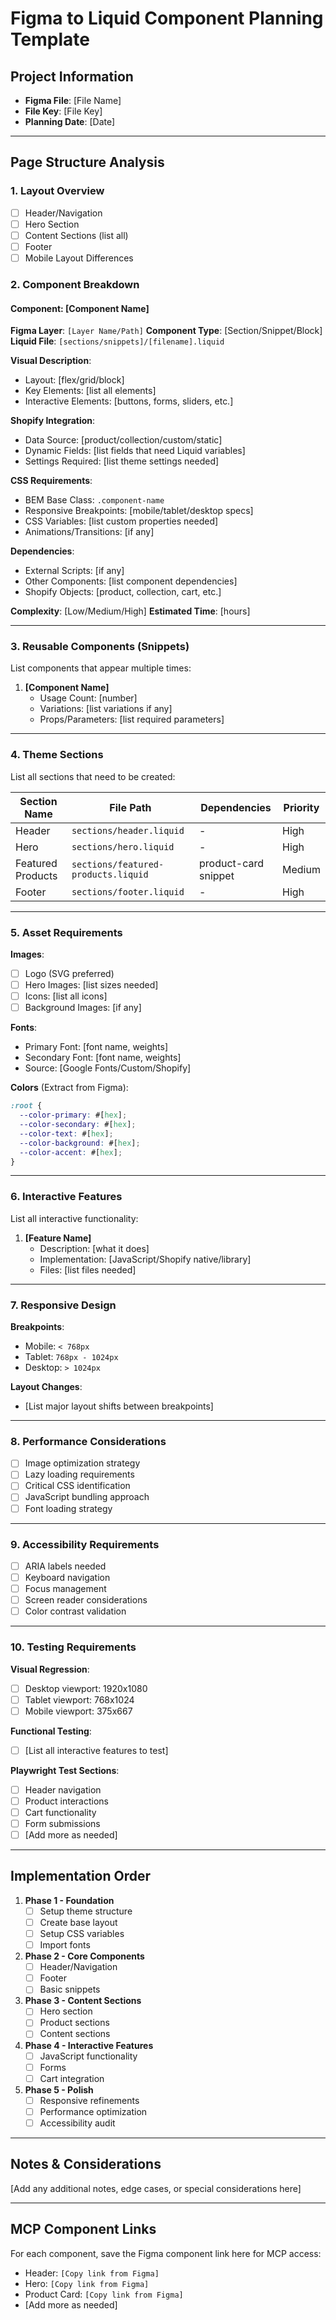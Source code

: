 # Figma to Liquid Component Planning Template

## Project Information
- **Figma File**: [File Name]
- **File Key**: [File Key]
- **Planning Date**: [Date]

---

## Page Structure Analysis

### 1. Layout Overview
- [ ] Header/Navigation
- [ ] Hero Section
- [ ] Content Sections (list all)
- [ ] Footer
- [ ] Mobile Layout Differences

### 2. Component Breakdown

#### Component: [Component Name]
**Figma Layer**: `[Layer Name/Path]`
**Component Type**: [Section/Snippet/Block]
**Liquid File**: `[sections/snippets]/[filename].liquid`

**Visual Description**:
- Layout: [flex/grid/block]
- Key Elements: [list all elements]
- Interactive Elements: [buttons, forms, sliders, etc.]

**Shopify Integration**:
- Data Source: [product/collection/custom/static]
- Dynamic Fields: [list fields that need Liquid variables]
- Settings Required: [list theme settings needed]

**CSS Requirements**:
- BEM Base Class: `.component-name`
- Responsive Breakpoints: [mobile/tablet/desktop specs]
- CSS Variables: [list custom properties needed]
- Animations/Transitions: [if any]

**Dependencies**:
- External Scripts: [if any]
- Other Components: [list component dependencies]
- Shopify Objects: [product, collection, cart, etc.]

**Complexity**: [Low/Medium/High]
**Estimated Time**: [hours]

---

### 3. Reusable Components (Snippets)

List components that appear multiple times:

1. **[Component Name]**
   - Usage Count: [number]
   - Variations: [list variations if any]
   - Props/Parameters: [list required parameters]

---

### 4. Theme Sections

List all sections that need to be created:

| Section Name | File Path | Dependencies | Priority |
|-------------|-----------|--------------|----------|
| Header | `sections/header.liquid` | - | High |
| Hero | `sections/hero.liquid` | - | High |
| Featured Products | `sections/featured-products.liquid` | product-card snippet | Medium |
| Footer | `sections/footer.liquid` | - | High |

---

### 5. Asset Requirements

**Images**:
- [ ] Logo (SVG preferred)
- [ ] Hero Images: [list sizes needed]
- [ ] Icons: [list all icons]
- [ ] Background Images: [if any]

**Fonts**:
- Primary Font: [font name, weights]
- Secondary Font: [font name, weights]
- Source: [Google Fonts/Custom/Shopify]

**Colors** (Extract from Figma):
```css
:root {
  --color-primary: #[hex];
  --color-secondary: #[hex];
  --color-text: #[hex];
  --color-background: #[hex];
  --color-accent: #[hex];
}
```

---

### 6. Interactive Features

List all interactive functionality:

1. **[Feature Name]**
   - Description: [what it does]
   - Implementation: [JavaScript/Shopify native/library]
   - Files: [list files needed]

---

### 7. Responsive Design

**Breakpoints**:
- Mobile: `< 768px`
- Tablet: `768px - 1024px`
- Desktop: `> 1024px`

**Layout Changes**:
- [List major layout shifts between breakpoints]

---

### 8. Performance Considerations

- [ ] Image optimization strategy
- [ ] Lazy loading requirements
- [ ] Critical CSS identification
- [ ] JavaScript bundling approach
- [ ] Font loading strategy

---

### 9. Accessibility Requirements

- [ ] ARIA labels needed
- [ ] Keyboard navigation
- [ ] Focus management
- [ ] Screen reader considerations
- [ ] Color contrast validation

---

### 10. Testing Requirements

**Visual Regression**:
- [ ] Desktop viewport: 1920x1080
- [ ] Tablet viewport: 768x1024
- [ ] Mobile viewport: 375x667

**Functional Testing**:
- [ ] [List all interactive features to test]

**Playwright Test Sections**:
- [ ] Header navigation
- [ ] Product interactions
- [ ] Cart functionality
- [ ] Form submissions
- [ ] [Add more as needed]

---

## Implementation Order

1. **Phase 1 - Foundation**
   - [ ] Setup theme structure
   - [ ] Create base layout
   - [ ] Setup CSS variables
   - [ ] Import fonts

2. **Phase 2 - Core Components**
   - [ ] Header/Navigation
   - [ ] Footer
   - [ ] Basic snippets

3. **Phase 3 - Content Sections**
   - [ ] Hero section
   - [ ] Product sections
   - [ ] Content sections

4. **Phase 4 - Interactive Features**
   - [ ] JavaScript functionality
   - [ ] Forms
   - [ ] Cart integration

5. **Phase 5 - Polish**
   - [ ] Responsive refinements
   - [ ] Performance optimization
   - [ ] Accessibility audit

---

## Notes & Considerations

[Add any additional notes, edge cases, or special considerations here]

---

## MCP Component Links

For each component, save the Figma component link here for MCP access:

- Header: `[Copy link from Figma]`
- Hero: `[Copy link from Figma]`
- Product Card: `[Copy link from Figma]`
- [Add more as needed]
